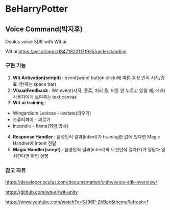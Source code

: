# BeHarryPotter

## Voice Command(박지후)
Oculus voice SDK with Wit.ai

Wit.ai 
https://wit.ai/apps/184718221171935/understanding

### 구현 기능
1. **Wit Activation(scripit)** : event(wand button click)에 따른 음성 인식 시작/종료 (현재는 space bar)
2. **VisualFeedback** :  Wit event(시작, 종료, 처리 중, 버튼 안 누르고 있을 때, 에러) 사용자에게 보여주는 text canvas
3. **Wit.ai training** : 

  * Wingardium Leviosa - levitate(띄우기) 
  * 스튜티파이 - 찌르기 
  * Incendio - flame(화염 방사)
4. **Response Handler** : 음성인식 결과(intent)가 training한 값에 있다면 Magic Handler에 intent 전달   
4. **Magic Handler(script)** : 음성인식 결과(intent)와 모션인식 결과(?)가 정답과 일치한다면 마법 실행

### 참고 자료
https://developer.oculus.com/documentation/unity/voice-sdk-overview/

https://github.com/wit-ai/wit-unity

https://www.youtube.com/watch?v=SJ96P-ZhBoc&themeRefresh=1
